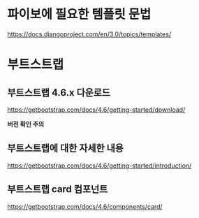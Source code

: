 # 파이보에 필요한 템플릿 문법
https://docs.djangoproject.com/en/3.0/topics/templates/

# 부트스트랩
## 부트스트랩 4.6.x 다운로드
https://getbootstrap.com/docs/4.6/getting-started/download/

**버전 확인 주의**

## 부트스트랩에 대한 자세한 내용
https://getbootstrap.com/docs/4.6/getting-started/introduction/

## 부트스트랩 card 컴포넌트
https://getbootstrap.com/docs/4.6/components/card/